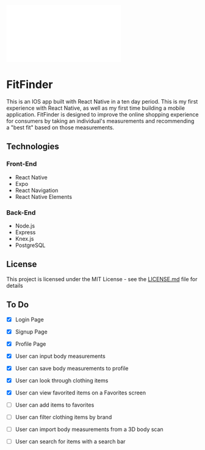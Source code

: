 ![image](/assets/FitFinderLogo.pdf)

# FitFinder

This is an IOS app built with React Native in a ten day period. This is my first experience with React Native, as well as my first time building a mobile application. FitFinder is designed to improve the online shopping experience for consumers by taking an individual's measurements and recommending a "best fit" based on those measurements.

## Technologies

### Front-End
* React Native
* Expo
* React Navigation
* React Native Elements

### Back-End
* Node.js
* Express
* Knex.js
* PostgreSQL


## License

This project is licensed under the MIT License - see the [LICENSE.md](LICENSE.md) file for details

## To Do
- [x] Login Page
- [x] Signup Page
- [x] Profile Page
- [x] User can input body measurements
- [x] User can save body measurements to profile
- [x] User can look through clothing items
- [x] User can view favorited items on a Favorites screen
- [ ] User can add items to favorites
- [ ] User can filter clothing items by brand
- [ ] User can import body measurements from a 3D body scan
- [ ] User can search for items with a search bar

